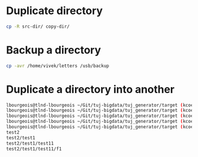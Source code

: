 # Duplicate directory

```bash
cp -R src-dir/ copy-dir/
```

# Backup a directory

```bash
cp -avr /home/vivek/letters /usb/backup
```

# Duplicate a directory into another

```bash
lbourgeois@tlnd-lbourgeois ~/Git/tuj-bigdata/tuj_generator/target (kcoepeau/cdh513) $ mkdir -p test1/test11
lbourgeois@tlnd-lbourgeois ~/Git/tuj-bigdata/tuj_generator/target (kcoepeau/cdh513) $ touch test1/test11/f1
lbourgeois@tlnd-lbourgeois ~/Git/tuj-bigdata/tuj_generator/target (kcoepeau/cdh513) $ mkdir test2
lbourgeois@tlnd-lbourgeois ~/Git/tuj-bigdata/tuj_generator/target (kcoepeau/cdh513) $ cp -R test1 test2
lbourgeois@tlnd-lbourgeois ~/Git/tuj-bigdata/tuj_generator/target (kcoepeau/cdh513) $ find test2
test2
test2/test1
test2/test1/test11
test2/test1/test11/f1
```
